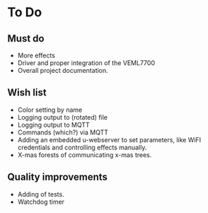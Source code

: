 # To Do
## Must do
- More effects
- Driver and proper integration of the VEML7700
- Overall project documentation.
## Wish list
- Color setting by name
- Logging output to (rotated) file
- Logging output to MQTT
- Commands (which?) via MQTT
- Adding an embedded u-webserver to set parameters, like WiFI credentials and controlling effects manually.
- X-mas forests of communicating x-mas trees.
## Quality improvements
- Adding of tests.
- Watchdog timer
